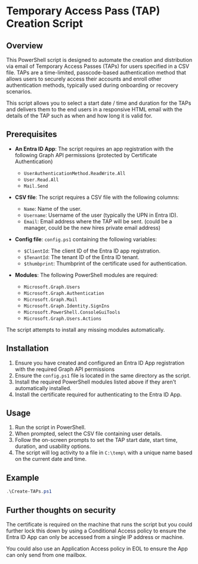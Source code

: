 # Temporary Access Pass (TAP) Creation Script

## Overview

This PowerShell script is designed to automate the creation and distribution via email of Temporary Access Passes (TAPs) for users specified in a CSV file. TAPs are a time-limited, passcode-based authentication method that allows users to securely access their accounts and enroll other authentication methods, typically used during onboarding or recovery scenarios.

This script allows you to select a start date / time and duration for the TAPs and delivers them to the end users in a responsive HTML email with the details of the TAP
such as when and how long it is valid for.

## Prerequisites

- **An Entra ID App**: The script requires an app registration with the following Graph API permissions (protected by Certificate Authentication)
  - `UserAuthenticationMethod.ReadWrite.All`
  - `User.Read.All`
  - `Mail.Send`
- **CSV file**: The script requires a CSV file with the following columns:
  - `Name`: Name of the user.
  - `Username`: Username of the user (typically the UPN in Entra ID).
  - `Email`: Email address where the TAP will be sent. (could be a manager, could be the new hires private email address)
- **Config file**: `config.ps1` containing the following variables:
  - `$ClientId`: The client ID of the Entra ID app registration.
  - `$TenantId`: The tenant ID of the Entra ID tenant.
  - `$thumbprint`: Thumbprint of the certificate used for authentication.

- **Modules**: The following PowerShell modules are required:
  - `Microsoft.Graph.Users`
  - `Microsoft.Graph.Authentication`
  - `Microsoft.Graph.Mail`
  - `Microsoft.Graph.Identity.SignIns`
  - `Microsoft.PowerShell.ConsoleGuiTools`
  - `Microsoft.Graph.Users.Actions`

The script attempts to install any missing modules automatically.

## Installation

1. Ensure you have created and configured an Entra ID App registration with the required Graph API permissions
2. Ensure the `config.ps1` file is located in the same directory as the script.
3. Install the required PowerShell modules listed above if they aren't automatically installed.
4. Install the certificate required for authenticating to the Entra ID App.

## Usage

1. Run the script in PowerShell.
2. When prompted, select the CSV file containing user details.
3. Follow the on-screen prompts to set the TAP start date, start time, duration, and usability options.
4. The script will log activity to a file in `C:\temp\` with a unique name based on the current date and time.

## Example

```powershell
.\Create-TAPs.ps1
```

## Further thoughts on security

The certificate is required on the machine that runs the script but you could further lock this down by using a
Conditional Access policy to ensure the Entra ID App can only be accessed from a single IP address or machine.

You could also use an Application Access policy in EOL to ensure the App can only send from one mailbox.
